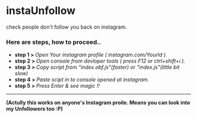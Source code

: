 # instaUnfollow
check people don't follow you back on instagram.
<h3>Here are steps, how to proceed..</h3>

<ul>  
<li><b>step 1 > </b> <i>Open Your instagram profile ( instagram.com/YourId ).</i></li>
<li><b>step 2 > </b> <i>Open console from devloper tools ( press F12 or ctrl+shift+i ).</i></li>
<li><b>step 3 > </b> <i>Copy script from  "index.obf.js"(faster) or "index.js"(little bit slow) </i></li>
<li><b>step 4 > </b> <i>Paste scipt in to console opened at instagram.</i></li>
<li><b>step 5 > </b> <i>Press Enter & see magic !!</i></li>
</ul>


<hr>
<b> (Actully this works on anyone's Instagram proile. Means you can look into my Unfollowers too :P)
